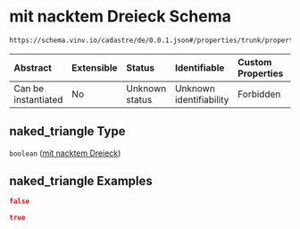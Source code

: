 # mit nacktem Dreieck Schema

```txt
https://schema.vinv.io/cadastre/de/0.0.1.json#/properties/trunk/properties/misalignment/properties/naked_triangle
```



| Abstract            | Extensible | Status         | Identifiable            | Custom Properties | Additional Properties | Access Restrictions | Defined In                                                                                                                 |
| :------------------ | :--------- | :------------- | :---------------------- | :---------------- | :-------------------- | :------------------ | :------------------------------------------------------------------------------------------------------------------------- |
| Can be instantiated | No         | Unknown status | Unknown identifiability | Forbidden         | Allowed               | none                | [dereferenced.doc.json\*](../../../../../../vinv-schemas/vinv-tree/out/0.0.1/dereferenced.doc.json "open original schema") |

## naked\_triangle Type

`boolean` ([mit nacktem Dreieck](dereferenced-properties-stammfuß-und-stamm--properties-schiefstellung-properties-mit-nacktem-dreieck.md))

## naked\_triangle Examples

```json
false
```

```json
true
```
